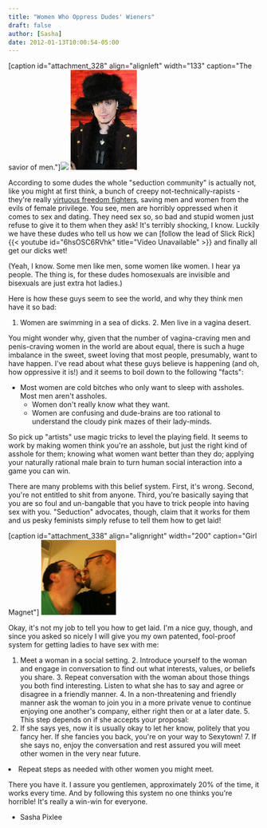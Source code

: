 ```yaml
---
title: "Women Who Oppress Dudes' Wieners"
draft: false
author: [Sasha]
date: 2012-01-13T10:00:54-05:00
---
```


[caption id="attachment_328" align="alignleft" width="133" caption="The savior of men."]![](http://www.morethanmen.org/wp-content/uploads/2012/01/1_dingjikerbo1.bmp)
![](/uploads/2012/01/1_dingjikerbo1.bmp)

According to some dudes the whole "seduction community" is actually not, like you might at first think, a bunch of creepy not-technically-rapists - they're really [virtuous freedom fighters](http://www.feministcritics.org/blog/about/seduction-communitypickup-artists/), saving men and women from the evils of female privilege. You see, men are horribly oppressed when it comes to sex and dating. They need sex so, so bad and stupid women just refuse to give it to them when they ask! It's terribly shocking, I know. Luckily we have these dudes who tell us how we can [follow the lead of Slick Rick]{{< youtube id="6hsOSC6RVhk" title="Video Unavailable" >}} and finally all get our dicks wet!

(Yeah, I know. Some men like men, some women like women. I hear ya people. The thing is, for these dudes homosexuals are invisible and bisexuals are just extra hot ladies.)

Here is how these guys seem to see the world, and why they think men have it so bad:

1. Women are swimming in a sea of dicks.
	2. Men live in a vagina desert.

You might wonder why, given that the number of vagina-craving men and penis-craving women in the world are about equal, there is such a huge imbalance in the sweet, sweet loving that most people, presumably, want to have happen. I've read about what these guys believe is happening (and oh, how oppressive it is!) and it seems to boil down to the following "facts":
- Most women are cold bitches who only want to sleep with assholes. Most men aren't assholes.
	- Women don't really know what they want.
	- Women are confusing and dude-brains are too rational to understand the cloudy pink mazes of their lady-minds.

So pick up "artists" use magic tricks to level the playing field. It seems to work by making women think you're an asshole, but just the right kind of asshole for them; knowing what women want better than they do; applying your naturally rational male brain to turn human social interaction into a game you can win.

There are many problems with this belief system. First, it's wrong. Second, you're not entitled to shit from anyone. Third, you're basically saying that you are so foul and un-bangable that you have to trick people into having sex with you. "Seduction" advocates, though, claim that it works for them and us pesky feminists simply refuse to tell them how to get laid!

[caption id="attachment_338" align="alignright" width="200" caption="Girl Magnet"]
![](/uploads/2012/01/58967_1601943486674_1178697084_31702874_2477573_n1-150x150.jpg)

Okay, it's not my job to tell you how to get laid. I'm a nice guy, though, and since you asked so nicely I will give you my own patented, fool-proof system for getting ladies to have sex with me:
1. Meet a woman in a social setting.
	2. Introduce yourself to the woman and engage in conversation to find out what interests, values, or beliefs you share.
	3. Repeat conversation with the woman about those things you both find interesting. Listen to what she has to say and agree or disagree in a friendly manner.
	4. In a non-threatening and friendly manner ask the woman to join you in a more private venue to continue enjoying one another's company, either right then or at a later date.
	5. This step depends on if she accepts your proposal:
6. If she says yes, now it is usually okay to let her know, politely that you fancy her. If she fancies you back, you're on your way to Sexytown!
	7. If she says no, enjoy the conversation and rest assured you will meet other women in the very near future.
<li>Repeat steps as needed with other women you might meet.</li>

There you have it. I assure you gentlemen, approximately 20% of the time, it works every time. And by following this system no one thinks you're horrible! It's really a win-win for everyone.

- Sasha Pixlee